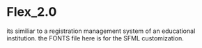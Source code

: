 # Flex_2.0
its similiar to a registration management system of an educational institution.
the FONTS file here is for the SFML customization.
